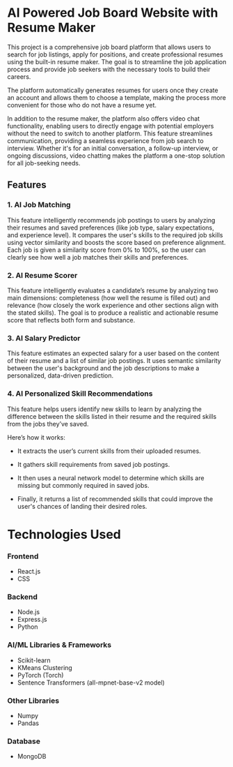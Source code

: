 # **AI Powered Job Board Website with Resume Maker**

This project is a comprehensive job board platform that allows users to search for job listings, 
apply for positions, and create professional resumes using the built-in resume maker. 
The goal is to streamline the job application process and provide job seekers with the necessary tools to build their careers.

The platform automatically generates resumes for users once they create an account and allows them to choose a template,
making the process more convenient for those who do not have a resume yet.

In addition to the resume maker, the platform also offers video chat functionality, enabling users to directly engage with potential employers without the need to switch to another platform. 
This feature streamlines communication, providing a seamless experience from job search to interview. Whether it's for an initial conversation, a follow-up interview, 
or ongoing discussions, video chatting makes the platform a one-stop solution for all job-seeking needs.

## Features

### 1. AI Job Matching
This feature intelligently recommends job postings to users by analyzing their resumes and saved preferences (like job type, salary expectations, and experience level). It compares the user's skills to the required job skills using vector similarity and boosts the score based on preference alignment. Each job is given a similarity score from 0% to 100%, so the user can clearly see how well a job matches their skills and preferences.

### 2. AI Resume Scorer
This feature intelligently evaluates a candidate’s resume by analyzing two main dimensions: completeness (how well the resume is filled out) and relevance (how closely the work experience and other sections align with the stated skills). The goal is to produce a realistic and actionable resume score that reflects both form and substance.

### 3. AI Salary Predictor
This feature estimates an expected salary for a user based on the content of their resume and a list of similar job postings. It uses semantic similarity between the user's background and the job descriptions to make a personalized, data-driven prediction.

### 4. AI Personalized Skill Recommendations
This feature helps users identify new skills to learn by analyzing the difference between the skills listed in their resume and the required skills from the jobs they’ve saved.

Here’s how it works:

 - It extracts the user’s current skills from their uploaded resumes.

 - It gathers skill requirements from saved job postings.

 - It then uses a neural network model to determine which skills are missing but commonly required in saved jobs.

 - Finally, it returns a list of recommended skills that could improve the user's chances of landing their desired roles.

# Technologies Used

### Frontend
- React.js  
- CSS

### Backend
- Node.js  
- Express.js  
- Python

### AI/ML Libraries & Frameworks
- Scikit-learn  
- KMeans Clustering  
- PyTorch (Torch)
- Sentence Transformers (all-mpnet-base-v2 model)

### Other Libraries
- Numpy
- Pandas

### Database
- MongoDB


